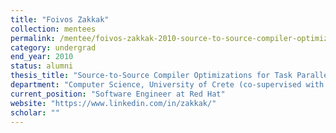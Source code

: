 ```yaml
---
title: "Foivos Zakkak"
collection: mentees
permalink: /mentee/foivos-zakkak-2010-source-to-source-compiler-optimizations-for-task-parallelism-computer-science-university-of-crete-co-supervised-with-angelos-bilas-ug
category: undergrad
end_year: 2010
status: alumni
thesis_title: "Source-to-Source Compiler Optimizations for Task Parallelism"
department: "Computer Science, University of Crete (co-supervised with Angelos Bilas)"
current_position: "Software Engineer at Red Hat"
website: "https://www.linkedin.com/in/zakkak/"
scholar: ""
---
```

